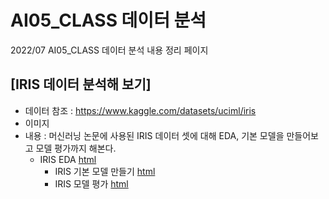 # AI05_CLASS 데이터 분석
2022/07 AI05_CLASS 데이터 분석 내용 정리 페이지

## [IRIS 데이터 분석해 보기]
  * 데이터 참조 : https://www.kaggle.com/datasets/uciml/iris
  * 이미지 
  * 내용 : 머신러닝 논문에 사용된 IRIS 데이터 셋에 대해 EDA, 기본 모델을 만들어보고 모델 평가까지 해본다.
    * IRIS EDA [html](Link)
	  * IRIS 기본 모델 만들기 [html]()
	  * IRIS 모델 평가 [html]()
